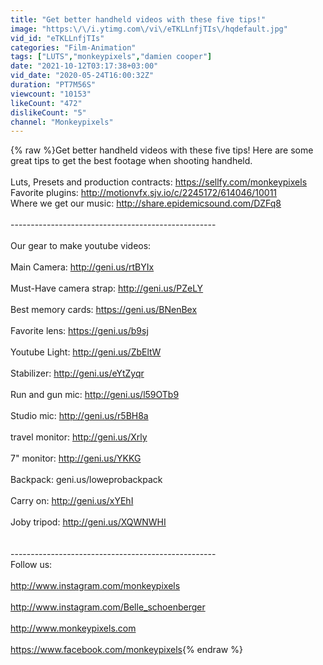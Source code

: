 ```yaml
---
title: "Get better handheld videos with these five tips!"
image: "https:\/\/i.ytimg.com\/vi\/eTKLLnfjTIs\/hqdefault.jpg"
vid_id: "eTKLLnfjTIs"
categories: "Film-Animation"
tags: ["LUTS","monkeypixels","damien cooper"]
date: "2021-10-12T03:17:38+03:00"
vid_date: "2020-05-24T16:00:32Z"
duration: "PT7M56S"
viewcount: "10153"
likeCount: "472"
dislikeCount: "5"
channel: "Monkeypixels"
---
```

{% raw %}Get better handheld videos with these five tips! Here are some great tips to get the best footage when shooting handheld. <br /><br />Luts, Presets and production contracts: <a rel="nofollow" target="blank" href="https://sellfy.com/monkeypixels">https://sellfy.com/monkeypixels</a><br />Favorite plugins: <a rel="nofollow" target="blank" href="http://motionvfx.sjv.io/c/2245172/614046/10011">http://motionvfx.sjv.io/c/2245172/614046/10011</a><br />Where we get our music: <a rel="nofollow" target="blank" href="http://share.epidemicsound.com/DZFq8">http://share.epidemicsound.com/DZFq8</a><br /><br />---------------------------------------------------<br /><br />Our gear to make youtube videos: <br /><br />Main Camera: <a rel="nofollow" target="blank" href="http://geni.us/rtBYIx">http://geni.us/rtBYIx</a><br /><br />Must-Have camera strap: <a rel="nofollow" target="blank" href="http://geni.us/PZeLY">http://geni.us/PZeLY</a><br /><br />Best memory cards: <a rel="nofollow" target="blank" href="https://geni.us/BNenBex">https://geni.us/BNenBex</a><br /><br />Favorite lens: <a rel="nofollow" target="blank" href="https://geni.us/b9sj">https://geni.us/b9sj</a><br /><br />Youtube Light: <a rel="nofollow" target="blank" href="http://geni.us/ZbEltW">http://geni.us/ZbEltW</a><br /><br />Stabilizer: <a rel="nofollow" target="blank" href="http://geni.us/eYtZyqr">http://geni.us/eYtZyqr</a><br /><br />Run and gun mic: <a rel="nofollow" target="blank" href="http://geni.us/l59OTb9">http://geni.us/l59OTb9</a><br /><br />Studio mic: <a rel="nofollow" target="blank" href="http://geni.us/r5BH8a">http://geni.us/r5BH8a</a><br /><br />travel monitor: <a rel="nofollow" target="blank" href="http://geni.us/Xrly">http://geni.us/Xrly</a><br /><br />7&quot; monitor: <a rel="nofollow" target="blank" href="http://geni.us/YKKG">http://geni.us/YKKG</a><br /><br />Backpack: geni.us/loweprobackpack<br /><br />Carry on: <a rel="nofollow" target="blank" href="http://geni.us/xYEhI">http://geni.us/xYEhI</a><br /><br />Joby tripod: <a rel="nofollow" target="blank" href="http://geni.us/XQWNWHI">http://geni.us/XQWNWHI</a><br /><br /><br />---------------------------------------------------<br />Follow us: <br /><br /><a rel="nofollow" target="blank" href="http://www.instagram.com/monkeypixels">http://www.instagram.com/monkeypixels</a><br /><br /><a rel="nofollow" target="blank" href="http://www.instagram.com/Belle_schoenberger">http://www.instagram.com/Belle_schoenberger</a><br /><br /><a rel="nofollow" target="blank" href="http://www.monkeypixels.com">http://www.monkeypixels.com</a><br /><br /><a rel="nofollow" target="blank" href="https://www.facebook.com/monkeypixels">https://www.facebook.com/monkeypixels</a>{% endraw %}
